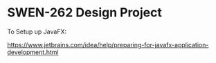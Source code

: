 # SWEN-262 Design Project

To Setup up JavaFX:

https://www.jetbrains.com/idea/help/preparing-for-javafx-application-development.html
